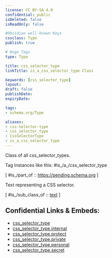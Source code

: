```yaml
---
license: CC BY-SA 4.0
confidential: public
isDeleted: false
isReadOnly: false

#Obsidian well-known Keys
cssclass: Type
publish: true

# Hugo Tags
type: Type

title: css_selector_type
linkTitle: is_a_css_selector_type Class

keywords: [css_selector_type]
layout: 
draft: false
publishDate:
expiryDate: 

tags:
- schema.org/Type

aliases:
- css-selector-type
- css_selector_type
- CssSelectorType
- is_a_css_selector_type
---
```


Class of all css_selector_types.

Tag Instances like this: 
#is_/a_/css_selector_type

[ #is_/part_of :: https://pending.schema.org ]

Text representing a CSS selector.

[ #is_/sub_class_of :: [text](schema.org/Type/is_a_/data_type/text.md) ]



## Confidential Links & Embeds: 
- [css_selector_type](../../../../../../_public/schema.org/Type/is_a_/data_type/text/css_selector_type.md) 
- [css_selector_type.internal](../../../../../../_internal/schema.org/Type/is_a_/data_type/text/css_selector_type.internal.md) 
- [css_selector_type.protect](../../../../../../_protect/schema.org/Type/is_a_/data_type/text/css_selector_type.protect.md) 
- [css_selector_type.private](../../../../../../_private/schema.org/Type/is_a_/data_type/text/css_selector_type.private.md) 
- [css_selector_type.personal](../../../../../../_personal/schema.org/Type/is_a_/data_type/text/css_selector_type.personal.md) 
- [css_selector_type.secret](../../../../../../_secret/schema.org/Type/is_a_/data_type/text/css_selector_type.secret.md) 
